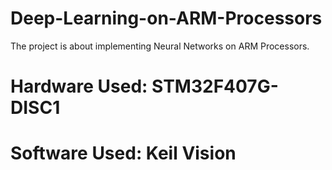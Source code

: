 # Deep-Learning-on-ARM-Processors

The project is about implementing Neural Networks on ARM Processors.

# Hardware Used: STM32F407G-DISC1

# Software Used: Keil Vision
